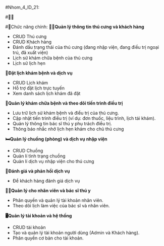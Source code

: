 #Nhom_4_ID_21:

#🐶🐱

#📖Chức năng chính:
**👨‍💼Quản lý thông tin thú cưng và khách hàng**  
  - CRUD Thú cưng
  - CRUD Khách hàng
  - Đánh dấu trạng thái của thú cưng (đang nhập viện, đang điều trị ngoại trú, đã xuất viện)
  - Lịch sử khám chữa bệnh của thú cưng
  - Lịch sử lịch hẹn

**📆Đặt lịch khám bệnh và dịch vụ**  
  - CRUD Lịch khám
  - Hỗ trợ đặt lịch trực tuyến   
  - Xem danh sách lịch khám đã đặt 

**💉Quản lý khám chữa bệnh và theo dõi tiến trình điều trị**  
  - Lưu trữ lịch sử khám bệnh và điều trị của thú cưng.
  - Cập nhật tiến trình điều trị (ví dụ: đơn thuốc, liệu trình, lịch tái khám).
  - Quản lý thông tin bác sĩ thú y phụ trách điều trị.
  - Thông báo nhắc nhở lịch hẹn khám cho chủ thú cưng

**🛏️Quản lý chuồng (phòng) và dịch vụ nhập viện**  
  - CRUD Chuồng
  - Quản lí tình trạng chuồng
  - Quản lí dịch vụ nhập viện cho thú cưng

**💭Đánh giá và phản hồi dịch vụ**  
  - Để khách hàng đánh giá dịch vụ    

**👨‍⚕️Quản lý cho nhân viên và bác sĩ thú y**  
  - Phân quyền và quản lý tài khoản nhân viên.
  - Theo dõi lịch làm việc của bác sĩ và nhân viên.  

**🖥️Quản lý tài khoản và hệ thống**  
  - CRUD tài khoản
  - Tạo và quản lý tài khoản người dùng (Admin và Khách hàng).
  - Phân quyền cơ bản cho tài khoản.


